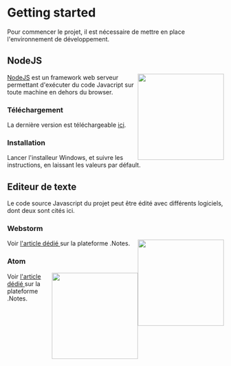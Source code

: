 # Getting started

Pour commencer le projet, il est nécessaire de mettre en place l'environnement de développement.

## NodeJS

<img src="https://deversoy.files.wordpress.com/2015/06/nodejs-logo.png" style="float:right" width="200">

[NodeJS](https://nodejs.org/en/) est un framework web serveur permettant d'exécuter du code Javacript sur toute machine en dehors du browser.

### Téléchargement

La dernière version est téléchargeable [ici](https://nodejs.org/dist/v4.1.1/node-v4.1.1-x64.msi).

### Installation

Lancer l'installeur Windows, et suivre les instructions, en laissant les valeurs par défault.

## Editeur de texte

Le code source Javascript du projet peut être édité avec différents logiciels, dont deux sont cités ici.

### Webstorm

<img src="https://upload.wikimedia.org/wikipedia/fr/archive/6/67/20150409204138!Webstorm_logo.gif" style="float:right" width="200">

Voir [l'article dédié ](https://notes.part.klee.lan.net/logiciel/webstorm/start) sur la plateforme .Notes.

### Atom

<img src="https://assets-cdn.github.com/images/modules/integrations/2015-06/logos/atom@2x.png" style="float:right" width="200">

Voir [l'article dédié ](https://notes.part.klee.lan.net/logiciel/atom/start) sur la plateforme .Notes.
